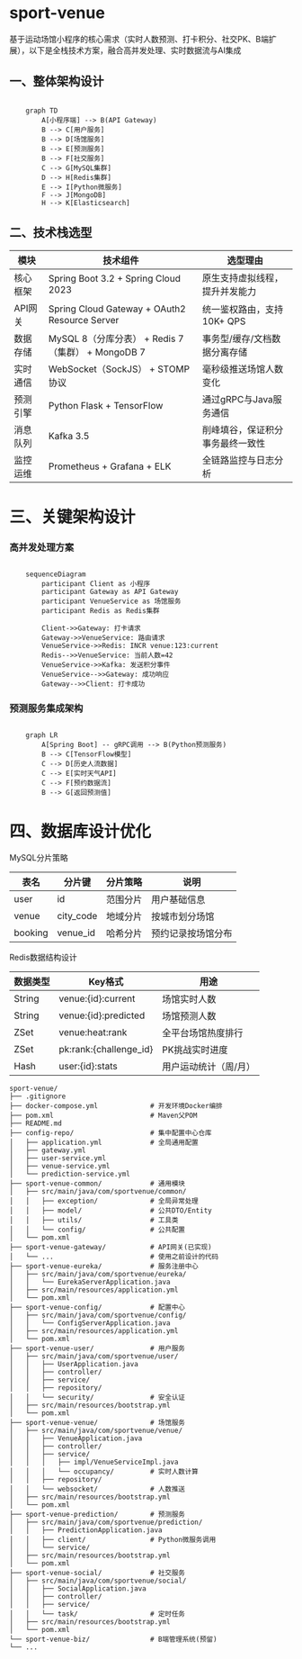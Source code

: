# sport-venue
基于运动场馆小程序的核心需求（实时人数预测、打卡积分、社交PK、B端扩展），以下是全栈技术方案，融合高并发处理、实时数据流与AI集成


## 一、整体架构设计
```mermaid

    graph TD
        A[小程序端] --> B(API Gateway)
        B --> C[用户服务]
        B --> D[场馆服务]
        B --> E[预测服务]
        B --> F[社交服务]
        C --> G[MySQL集群]
        D --> H[Redis集群]
        E --> I[Python微服务]
        F --> J[MongoDB]
        H --> K[Elasticsearch]
```

## 二、技术栈选型
| 模块	 | 技术组件                                          |选型理由|
|----|----|----|
| 核心框架	 | Spring Boot 3.2 + Spring Cloud 2023	          | 原生支持虚拟线程，提升并发能力 |
| API网关	 | Spring Cloud Gateway + OAuth2 Resource Server | 	统一鉴权路由，支持10K+ QPS |
| 数据存储	 | MySQL 8（分库分表） + Redis 7（集群） + MongoDB 7       | 	事务型/缓存/文档数据分离存储|
| 实时通信	 | WebSocket（SockJS） + STOMP协议	                  | 毫秒级推送场馆人数变化|
| 预测引擎	 | Python Flask + TensorFlow	                    | 通过gRPC与Java服务通信|
| 消息队列	 | Kafka 3.5	                                    | 削峰填谷，保证积分事务最终一致性|
| 监控运维	 | Prometheus + Grafana + ELK	                   | 全链路监控与日志分析|

# 三、关键架构设计
### 高并发处理方案
```mermaid

    sequenceDiagram
        participant Client as 小程序
        participant Gateway as API Gateway
        participant VenueService as 场馆服务
        participant Redis as Redis集群
    
        Client->>Gateway: 打卡请求
        Gateway->>VenueService: 路由请求
        VenueService->>Redis: INCR venue:123:current
        Redis-->>VenueService: 当前人数=42
        VenueService->>Kafka: 发送积分事件
        VenueService-->>Gateway: 成功响应
        Gateway-->>Client: 打卡成功
```
### 预测服务集成架构
```mermaid

    graph LR
        A[Spring Boot] -- gRPC调用 --> B(Python预测服务)
        B --> C[TensorFlow模型]
        C --> D[历史人流数据]
        C --> E[实时天气API]
        C --> F[预约数据流]
        B --> G[返回预测值]
```
# 四、数据库设计优化
MySQL分片策略

   |表名	|分片键	|分片策略|说明|
   |----|----|----|----|
   |user	|id	|范围分片	|用户基础信息|
   |venue	|city_code	|地域分片	|按城市划分场馆|
   |booking	|venue_id	|哈希分片	|预约记录按场馆分布| 

Redis数据结构设计

   |数据类型	|Key格式	|用途| 
   |----|----|----|
   |String	|venue:{id}:current	|场馆实时人数|
   |String	|venue:{id}:predicted	|场馆预测人数|
   |ZSet	|venue:heat:rank	|全平台场馆热度排行|
   |ZSet	|pk:rank:{challenge_id}	|PK挑战实时进度|
   |Hash	|user:{id}:stats	|用户运动统计（周/月）|


```
sport-venue/
├── .gitignore
├── docker-compose.yml             # 开发环境Docker编排
├── pom.xml                        # Maven父POM
├── README.md
├── config-repo/                   # 集中配置中心仓库
│   ├── application.yml            # 全局通用配置
│   ├── gateway.yml
│   ├── user-service.yml
│   ├── venue-service.yml
│   └── prediction-service.yml
├── sport-venue-common/            # 通用模块
│   ├── src/main/java/com/sportvenue/common/
│   │   ├── exception/             # 全局异常处理
│   │   ├── model/                 # 公共DTO/Entity
│   │   ├── utils/                 # 工具类
│   │   └── config/                # 公共配置
│   └── pom.xml
├── sport-venue-gateway/           # API网关(已实现)
│   └── ...                        # 使用之前设计的代码
├── sport-venue-eureka/            # 服务注册中心
│   ├── src/main/java/com/sportvenue/eureka/
│   │   └── EurekaServerApplication.java
│   ├── src/main/resources/application.yml
│   └── pom.xml
├── sport-venue-config/            # 配置中心
│   ├── src/main/java/com/sportvenue/config/
│   │   └── ConfigServerApplication.java
│   ├── src/main/resources/application.yml
│   └── pom.xml
├── sport-venue-user/              # 用户服务
│   ├── src/main/java/com/sportvenue/user/
│   │   ├── UserApplication.java
│   │   ├── controller/
│   │   ├── service/
│   │   ├── repository/
│   │   └── security/              # 安全认证
│   ├── src/main/resources/bootstrap.yml
│   └── pom.xml
├── sport-venue-venue/             # 场馆服务
│   ├── src/main/java/com/sportvenue/venue/
│   │   ├── VenueApplication.java
│   │   ├── controller/
│   │   ├── service/
│   │   │   ├── impl/VenueServiceImpl.java
│   │   │   └── occupancy/         # 实时人数计算
│   │   ├── repository/
│   │   └── websocket/             # 人数推送
│   ├── src/main/resources/bootstrap.yml
│   └── pom.xml
├── sport-venue-prediction/        # 预测服务
│   ├── src/main/java/com/sportvenue/prediction/
│   │   ├── PredictionApplication.java
│   │   ├── client/                # Python微服务调用
│   │   └── service/
│   ├── src/main/resources/bootstrap.yml
│   └── pom.xml
├── sport-venue-social/            # 社交服务
│   ├── src/main/java/com/sportvenue/social/
│   │   ├── SocialApplication.java
│   │   ├── controller/
│   │   ├── service/
│   │   └── task/                  # 定时任务
│   ├── src/main/resources/bootstrap.yml
│   └── pom.xml
└── sport-venue-biz/               # B端管理系统(预留)
└── ...
```
